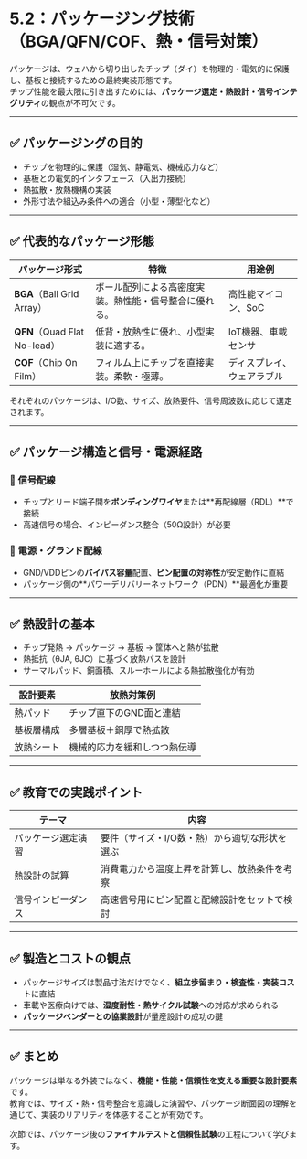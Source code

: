 # 5.2：パッケージング技術（BGA/QFN/COF、熱・信号対策）

パッケージは、ウェハから切り出したチップ（ダイ）を物理的・電気的に保護し、基板と接続するための最終実装形態です。  
チップ性能を最大限に引き出すためには、**パッケージ選定・熱設計・信号インテグリティ**の観点が不可欠です。

---

## ✅ パッケージングの目的

- チップを物理的に保護（湿気、静電気、機械応力など）
- 基板との電気的インタフェース（入出力接続）
- 熱拡散・放熱機構の実装
- 外形寸法や組込み条件への適合（小型・薄型化など）

---

## ✅ 代表的なパッケージ形態

| パッケージ形式 | 特徴 | 用途例 |
|----------------|------|--------|
| **BGA**（Ball Grid Array） | ボール配列による高密度実装。熱性能・信号整合に優れる。 | 高性能マイコン、SoC |
| **QFN**（Quad Flat No-lead） | 低背・放熱性に優れ、小型実装に適する。 | IoT機器、車載センサ |
| **COF**（Chip On Film） | フィルム上にチップを直接実装。柔軟・極薄。 | ディスプレイ、ウェアラブル |

それぞれのパッケージは、I/O数、サイズ、放熱要件、信号周波数に応じて選定されます。

---

## ✅ パッケージ構造と信号・電源経路

### 🔹 信号配線

- チップとリード端子間を**ボンディングワイヤ**または**再配線層（RDL）**で接続
- 高速信号の場合、インピーダンス整合（50Ω設計）が必要

### 🔹 電源・グランド配線

- GND/VDDピンの**バイパス容量**配置、**ピン配置の対称性**が安定動作に直結
- パッケージ側の**パワーデリバリーネットワーク（PDN）**最適化が重要

---

## ✅ 熱設計の基本

- チップ発熱 → パッケージ → 基板 → 筐体へと熱が拡散
- 熱抵抗（θJA, θJC）に基づく放熱パスを設計
- サーマルパッド、銅面積、スルーホールによる熱拡散強化が有効

| 設計要素 | 放熱対策例 |
|----------|------------|
| 熱パッド | チップ直下のGND面と連結 |
| 基板層構成 | 多層基板＋銅厚で熱拡散 |
| 放熱シート | 機械的応力を緩和しつつ熱伝導 |

---

## ✅ 教育での実践ポイント

| テーマ | 内容 |
|--------|------|
| パッケージ選定演習 | 要件（サイズ・I/O数・熱）から適切な形状を選ぶ |
| 熱設計の試算 | 消費電力から温度上昇を計算し、放熱条件を考察 |
| 信号インピーダンス | 高速信号用にピン配置と配線設計をセットで検討 |

---

## ✅ 製造とコストの観点

- パッケージサイズは製品寸法だけでなく、**組立歩留まり・検査性・実装コスト**に直結
- 車載や医療向けでは、**湿度耐性・熱サイクル試験**への対応が求められる
- **パッケージベンダーとの協業設計**が量産設計の成功の鍵

---

## ✅ まとめ

パッケージは単なる外装ではなく、**機能・性能・信頼性を支える重要な設計要素**です。  
教育では、サイズ・熱・信号整合を意識した演習や、パッケージ断面図の理解を通じて、実装のリアリティを体感することが有効です。

次節では、パッケージ後の**ファイナルテストと信頼性試験**の工程について学びます。
